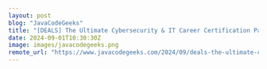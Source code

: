 ```yaml
---
layout: post
blog: "JavaCodeGeeks"
title: "[DEALS] The Ultimate Cybersecurity & IT Career Certification Pathway Training Bundle (83% off) & Other Deals Up To 98% Off – Offers End Soon!"
date: 2024-09-01T10:30:30Z
image: images/javacodegeeks.png
remote_url: "https://www.javacodegeeks.com/2024/09/deals-the-ultimate-cybersecurity-it-career-certification-pathway-training-bundle-83-off-other-deals-up-to-98-off-offers-end-soon.html"
---
```

